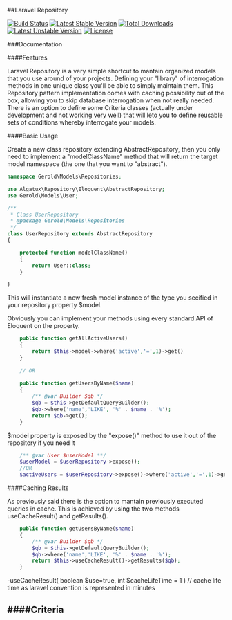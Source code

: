 ##Laravel Repository

[![Build Status](https://travis-ci.org/Algatux/laravel-repository.svg)](https://travis-ci.org/Algatux/laravel-repository) [![Latest Stable Version](https://poser.pugx.org/algatux/laravel-repository/v/stable)](https://packagist.org/packages/algatux/laravel-repository) [![Total Downloads](https://poser.pugx.org/algatux/laravel-repository/downloads)](https://packagist.org/packages/algatux/laravel-repository) [![Latest Unstable Version](https://poser.pugx.org/algatux/laravel-repository/v/unstable)](https://packagist.org/packages/algatux/laravel-repository) [![License](https://poser.pugx.org/algatux/laravel-repository/license)](https://packagist.org/packages/algatux/laravel-repository)

###Documentation

####Features

Laravel Repository is a very simple shortcut to mantain organized models that you use around of your projects. 
Defining your "library" of interrogation methods in one unique class you'll be able to simply maintain them.
This Repository pattern implementation comes with caching possibility out of the box, allowing you to skip database interrogation when not really needed.
There is an option to define some Criteria classes (actually under development and not working very well) that will leto you to define reusable sets of conditions whereby interrogate your models.

####Basic Usage

Create a new class repository extending AbstractRepository, then you only need to implement a "modelClassName" method that will return the target model namespace (the one that you want to "abstract").

``` php
namespace Gerold\Models\Repositories;

use Algatux\Repository\Eloquent\AbstractRepository;
use Gerold\Models\User;

/**
 * Class UserRepository
 * @package Gerold\Models\Repositories
 */
class UserRepository extends AbstractRepository
{

    protected function modelClassName()
    {
        return User::class;
    }

}
```

This will instantiate a new fresh model instance of the type you secified in your repository property $model.

Obviously you can implement your methods using every standard API of Eloquent on the property.

``` php
    public function getAllActiveUsers()
    {
        return $this->model->where('active','=',1)->get()
    }
    
    // OR 
    
    public function getUsersByName($name)
    {
        /** @var Builder $qb */
        $qb = $this->getDefaultQueryBuilder();
        $qb->where('name','LIKE', '%' . $name . '%');
        return $qb->get();
    }
```

$model property is exposed by the "expose()" method to use it out of the repository if you need it

``` php
    /** @var User $userModel **/
    $userModel = $userRepository->expose();
    //OR
    $activeUsers = $userRepository->expose()->where('active','=',1)->get();
```

####Caching Results

As previously said there is the option to mantain previously executed queries in cache. This is achieved by using the two methods useCacheResult() and getResults().

``` php
    public function getUsersByName($name)
    {
        /** @var Builder $qb */
        $qb = $this->getDefaultQueryBuilder();
        $qb->where('name','LIKE', '%' . $name . '%');
        return $this->useCacheResult()->getResults($qb);
    }
```

-useCacheResult( boolean $use=true, int $cacheLifeTime = 1 )
// cache life time as laravel convention is represented in minutes

####Criteria
----








